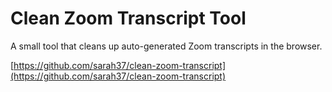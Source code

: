 # Clean Zoom Transcript Tool

A small tool that cleans up auto-generated Zoom transcripts in the browser.

[https://github.com/sarah37/clean-zoom-transcript](https://github.com/sarah37/clean-zoom-transcript)
